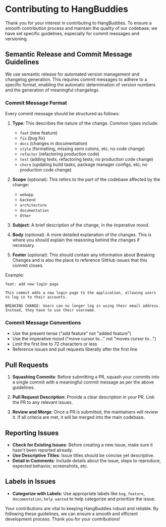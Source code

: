 # Contributing to HangBuddies

Thank you for your interest in contributing to HangBuddies. To ensure a smooth contribution process and maintain the
quality
of our codebase, we have set specific guidelines, especially for commit messages and versioning.

## Semantic Release and Commit Message Guidelines

We use semantic release for automated version management and changelog generation. This requires commit messages to
adhere to a specific format, enabling the automatic determination of version numbers and the generation of meaningful
changelogs.

### Commit Message Format

Every commit message should be structured as follows:

1. **Type**: This describes the nature of the change. Common types include:

   - `feat` (new feature)
   - `fix` (bug fix)
   - `docs` (changes in documentation)
   - `style` (formatting, missing semi colons, etc; no code change)
   - `refactor` (refactoring production code)
   - `test` (adding tests, refactoring tests; no production code change)
   - `chore` (updating build tasks, package manager configs, etc; no production code change)

2. **Scope** (optional): This refers to the part of the codebase affected by the change:

   - `webapp`
   - `backend`
   - `architecture`
   - `documentation`
   - `Other`

3. **Subject**: A brief description of the change, in the imperative mood.

4. **Body** (optional): A more detailed explanation of the changes. This is where you should explain the reasoning
   behind the changes if necessary.

5. **Footer** (optional): This should contain any information about Breaking Changes and is also the place to reference
   GitHub issues that this commit closes.

Example:

```
feat: add new login page

This commit adds a new login page to the application, allowing users to log in to their accounts.

BREAKING CHANGE: Users can no longer log in using their email address. Instead, they have to use their username.
```

### Commit Message Conventions

- Use the present tense ("add feature" not "added feature")
- Use the imperative mood ("move cursor to..." not "moves cursor to...")
- Limit the first line to 72 characters or less
- Reference issues and pull requests liberally after the first line

## Pull Requests

1. **Squashing Commits**: Before submitting a PR, squash your commits into a single commit with a meaningful commit
   message as per the above guidelines.

2. **Pull Request Description**: Provide a clear description in your PR. Link the PR to any relevant issues.

3. **Review and Merge**: Once a PR is submitted, the maintainers will review it. If all criteria are met, it will be
   merged into the main codebase.

## Reporting Issues

- **Check for Existing Issues**: Before creating a new issue, make sure it hasn't been reported already.
- **Use Descriptive Titles**: Issue titles should be concise yet descriptive.
- **Detail in Comments**: Include details about the issue, steps to reproduce, expected behavior, screenshots, etc.

## Labels in Issues

- **Categorize with Labels**: Use appropriate labels like `bug`, `feature`, `documentation`, `help wanted` to help
  categorize and prioritize the issue.

Your contributions are vital to keeping HangBuddies robust and reliable. By following these guidelines, we can ensure a
smooth and efficient development process. Thank you for your contributions!

